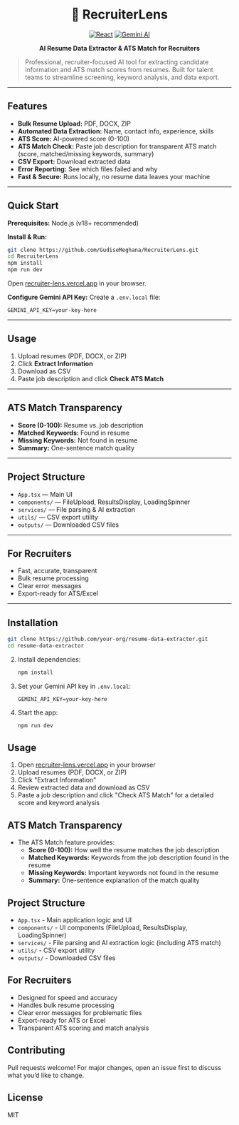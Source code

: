 
<div align="center">

# 🚀 RecruiterLens

[![React](https://img.shields.io/badge/React-19.1.0-blue?logo=react)](https://react.dev/)
[![Gemini AI](https://img.shields.io/badge/Gemini%20AI-Google-blueviolet?logo=google)](https://ai.google.dev/)


<b>AI Resume Data Extractor & ATS Match for Recruiters</b>

</div>

> Professional, recruiter-focused AI tool for extracting candidate information and ATS match scores from resumes. Built for talent teams to streamline screening, keyword analysis, and data export.

---

## Features

- **Bulk Resume Upload:** PDF, DOCX, ZIP
- **Automated Data Extraction:** Name, contact info, experience, skills
- **ATS Score:** AI-powered score (0-100)
- **ATS Match Check:** Paste job description for transparent ATS match (score, matched/missing keywords, summary)
- **CSV Export:** Download extracted data
- **Error Reporting:** See which files failed and why
- **Fast & Secure:** Runs locally, no resume data leaves your machine

---

## Quick Start

**Prerequisites:** Node.js (v18+ recommended)

**Install & Run:**
```sh
git clone https://github.com/GudiseMeghana/RecruiterLens.git
cd RecruiterLens
npm install
npm run dev
```
Open [recruiter-lens.vercel.app](recruiter-lens.vercel.app) in your browser.

**Configure Gemini API Key:**
Create a `.env.local` file:
```env
GEMINI_API_KEY=your-key-here
```

---

## Usage

1. Upload resumes (PDF, DOCX, or ZIP)
2. Click **Extract Information**
3. Download as CSV
4. Paste job description and click **Check ATS Match**

---

## ATS Match Transparency

- **Score (0-100):** Resume vs. job description
- **Matched Keywords:** Found in resume
- **Missing Keywords:** Not found in resume
- **Summary:** One-sentence match quality

---

## Project Structure

- `App.tsx` — Main UI
- `components/` — FileUpload, ResultsDisplay, LoadingSpinner
- `services/` — File parsing & AI extraction
- `utils/` — CSV export utility
- `outputs/` — Downloaded CSV files

---

## For Recruiters

- Fast, accurate, transparent
- Bulk resume processing
- Clear error messages
- Export-ready for ATS/Excel

---

## Installation

   ```sh
   git clone https://github.com/your-org/resume-data-extractor.git
   cd resume-data-extractor
   ```
2. Install dependencies:
   ```sh
   npm install
   ```
3. Set your Gemini API key in `.env.local`:
   ```env
   GEMINI_API_KEY=your-key-here
   ```
4. Start the app:
   ```sh
   npm run dev
   ```

## Usage
1. Open [recruiter-lens.vercel.app](recruiter-lens.vercel.app) in your browser
2. Upload resumes (PDF, DOCX, or ZIP)
3. Click "Extract Information"
4. Review extracted data and download as CSV
5. Paste a job description and click "Check ATS Match" for a detailed score and keyword analysis

## ATS Match Transparency
- The ATS Match feature provides:
  - **Score (0-100):** How well the resume matches the job description
  - **Matched Keywords:** Keywords from the job description found in the resume
  - **Missing Keywords:** Important keywords not found in the resume
  - **Summary:** One-sentence explanation of the match quality

## Project Structure
- `App.tsx` - Main application logic and UI
- `components/` - UI components (FileUpload, ResultsDisplay, LoadingSpinner)
- `services/` - File parsing and AI extraction logic (including ATS match)
- `utils/` - CSV export utility
- `outputs/` - Downloaded CSV files

## For Recruiters
- Designed for speed and accuracy
- Handles bulk resume processing
- Clear error messages for problematic files
- Export-ready for ATS or Excel
- Transparent ATS scoring and match analysis

## Contributing
Pull requests welcome! For major changes, open an issue first to discuss what you’d like to change.

## License
MIT
